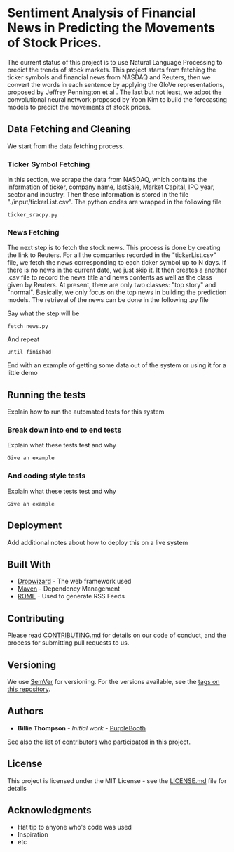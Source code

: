 

# Sentiment Analysis of Financial News in Predicting the Movements of Stock Prices.

The current status of this project is to use Natural Language Processing to predict the trends of stock markets. This project starts from fetching the ticker symbols and financial news from NASDAQ and Reuters, then we convert the words in each sentence by applying the GloVe representations, proposed by Jeffrey Pennington et al . The last but not least, we adpot the convolutional neural network proposed by Yoon Kim to build the forecasting models to predict the movements of stock prices. 



## Data Fetching and Cleaning

We start from the data fetching process.

### Ticker Symbol Fetching

In this section, we scrape the data from NASDAQ, which contains the information of ticker, company name, lastSale, Market Capital, IPO year, sector and industry. Then these information is stored in the file "./input/tickerList.csv". The python codes are wrapped in the following file

```
ticker_sracpy.py
```

### News Fetching

The next step is to fetch the stock news. This process is done by creating the link to Reuters. For all the companies recorded in the "tickerList.csv" file, we fetch the news corresponding to each ticker symbol up to N days. If there is no news in the current date, we just skip it. It then creates a another .csv file to record the news title and news contents as well as the class given by Reuters. At present, there are only two classes: "top story" and "normal". Basically, we only focus on the top news in building the prediction models. The retrieval of the news can be done in the following .py file

Say what the step will be

```
fetch_news.py
```

And repeat

```
until finished
```

End with an example of getting some data out of the system or using it for a little demo

## Running the tests

Explain how to run the automated tests for this system

### Break down into end to end tests

Explain what these tests test and why

```
Give an example
```

### And coding style tests

Explain what these tests test and why

```
Give an example
```

## Deployment

Add additional notes about how to deploy this on a live system

## Built With

* [Dropwizard](http://www.dropwizard.io/1.0.2/docs/) - The web framework used
* [Maven](https://maven.apache.org/) - Dependency Management
* [ROME](https://rometools.github.io/rome/) - Used to generate RSS Feeds

## Contributing

Please read [CONTRIBUTING.md](https://gist.github.com/PurpleBooth/b24679402957c63ec426) for details on our code of conduct, and the process for submitting pull requests to us.

## Versioning

We use [SemVer](http://semver.org/) for versioning. For the versions available, see the [tags on this repository](https://github.com/your/project/tags). 

## Authors

* **Billie Thompson** - *Initial work* - [PurpleBooth](https://github.com/PurpleBooth)

See also the list of [contributors](https://github.com/your/project/contributors) who participated in this project.

## License

This project is licensed under the MIT License - see the [LICENSE.md](LICENSE.md) file for details

## Acknowledgments

* Hat tip to anyone who's code was used
* Inspiration
* etc
